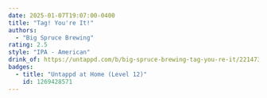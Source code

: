 ```yaml
---
date: 2025-01-07T19:07:00-0400
title: "Tag! You're It!"
authors:
  - "Big Spruce Brewing"
rating: 2.5
style: "IPA - American"
drink_of: https://untappd.com/b/big-spruce-brewing-tag-you-re-it/2214732
badges:
  - title: "Untappd at Home (Level 12)"
    id: 1269428571
---
```

